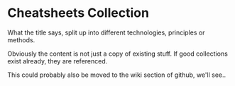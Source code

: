 # Cheatsheets Collection

What the title says, split up into different technologies, principles or methods. 

Obviously the content is not just a copy of existing stuff. If good collections exist already, they are referenced.

This could probably also be moved to the wiki section of github, we'll see..